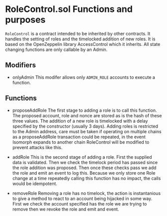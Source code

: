 # RoleControl.sol Functions and purposes

`RoleControl` is a contract intended to be inherited by other contracts. It handles the setting of roles and the timelocked addition of new roles. It is based on the OpenZeppelin library AccessControl which it inherits. All state changing functions are only callable by an Admin.


## Modifiers

- onlyAdmin
This modifer allows only `ADMIN_ROLE` accounts to execute a function.

## Functions

- proposeAddRole
The first stage to adding a role is to call this function. The proposed account, role and nonce are stored as is the hash of these three values.
The addition of a new role is timelocked with a delay specified by the constructor (usually 3 days). Adding roles is restricted to the Admin address, care must be taken if operating on multiple chains as a proposeAddRole transaction could be repeated, in the event Isomorph expands to another chain RoleControl will be modified to prevent attacks like this.

- addRole
This is the second stage of adding a role. First the supplied data is validated. Then we check the timelock period has passed since the role addition was proposed. Then once these checks pass we add the role and emit an event to log this. Because we only store one Role change at a time repeatedly calling this function has no impact, the calls would be idempotent.

- removeRole
Removing a role has no timelock, the action is instantanious to give a method to react to an account being hijacked in some way. First we check the account specified has the role we are trying to remove then we revoke the role and emit and event. 
